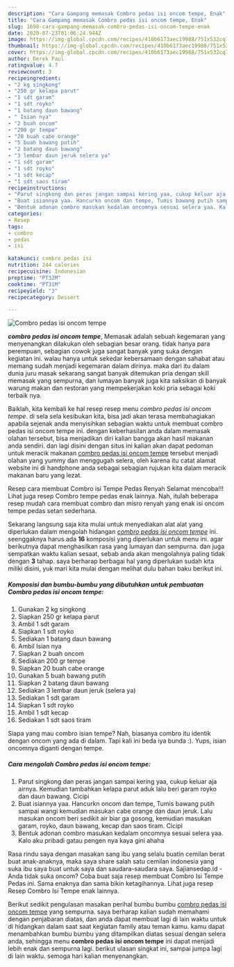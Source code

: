 ```yaml
---
description: "Cara Gampang memasak Combro pedas isi oncom tempe, Enak"
title: "Cara Gampang memasak Combro pedas isi oncom tempe, Enak"
slug: 1698-cara-gampang-memasak-combro-pedas-isi-oncom-tempe-enak
date: 2020-07-23T01:06:24.944Z
image: https://img-global.cpcdn.com/recipes/410b6173aec19988/751x532cq70/combro-pedas-isi-oncom-tempe-foto-resep-utama.jpg
thumbnail: https://img-global.cpcdn.com/recipes/410b6173aec19988/751x532cq70/combro-pedas-isi-oncom-tempe-foto-resep-utama.jpg
cover: https://img-global.cpcdn.com/recipes/410b6173aec19988/751x532cq70/combro-pedas-isi-oncom-tempe-foto-resep-utama.jpg
author: Derek Paul
ratingvalue: 4.7
reviewcount: 3
recipeingredient:
- "2 kg singkong"
- "250 gr kelapa parut"
- "1 sdt garam"
- "1 sdt royko"
- "1 batang daun bawang"
- " Isian nya"
- "2 buah oncom"
- "200 gr tempe"
- "20 buah cabe orange"
- "5 buah bawang putih"
- "2 batang daun bawang"
- "3 lembar daun jeruk selera ya"
- "1 sdt garam"
- "1 sdt royko"
- "1 sdt kecap"
- "1 sdt saos tiram"
recipeinstructions:
- "Parut singkong dan peras jangan sampai kering yaa, cukup keluar aja airnya. Kemudian tambahkan kelapa parut aduk lalu beri garam royko dan daun bawang. Cicipi"
- "Buat isiannya yaa. Hancurkn oncom dan tempe, Tumis bawang putih sampai wangi kemudian masukan cabe orange dan daun jeruk. Lalu masukan oncom beri sedikit air biar ga gosong, kemudian masukan garam, royko, daun bawang, kecap dan saos tiram. Cicipi"
- "Bentuk adonan combro masukan kedalam oncomnya sesuai selera yaa. Kalo aku pribadi gatau pengen nya kaya gini ahaha"
categories:
- Resep
tags:
- combro
- pedas
- isi

katakunci: combro pedas isi 
nutrition: 244 calories
recipecuisine: Indonesian
preptime: "PT32M"
cooktime: "PT31M"
recipeyield: "3"
recipecategory: Dessert

---
```



![Combro pedas isi oncom tempe](https://img-global.cpcdn.com/recipes/410b6173aec19988/751x532cq70/combro-pedas-isi-oncom-tempe-foto-resep-utama.jpg)

<b><i>combro pedas isi oncom tempe</i></b>, Memasak adalah sebuah kegemaran yang menyenangkan dilakukan oleh sebagian besar orang. tidak hanya para perempuan, sebagian cowok juga sangat banyak yang suka dengan kegiatan ini. walau hanya untuk sekedar kebersamaan dengan sahabat atau memang sudah menjadi kegemaran dalam dirinya. maka dari itu dalam dunia juru masak sekarang sangat banyak ditemukan pria dengan skill memasak yang sempurna, dan lumayan banyak juga kita saksikan di banyak warung makan dan restoran yang mempekerjakan koki pria sebagai koki terbaik nya.

Baiklah, kita kembali ke hal resep resep menu <i>combro pedas isi oncom tempe</i>. di sela sela kesibukan kita, bisa jadi akan terasa membahagiakan apabila sejenak anda menyisihkan sebagian waktu untuk membuat combro pedas isi oncom tempe ini. dengan keberhasilan anda dalam memasak olahan tersebut, bisa menjadikan diri kalian bangga akan hasil makanan anda sendiri. dan lagi disini dengan situs ini kalian akan dapat pedoman untuk meracik makanan <u>combro pedas isi oncom tempe</u> tersebut menjadi olahan yang yummy dan menggugah selera, oleh karena itu catat alamat website ini di handphone anda sebagai sebagian rujukan kita dalam meracik makanan baru yang lezat.

Resep cara membuat Combro isi Tempe Pedas Renyah Selamat mencoba!!! Lihat juga resep Combro tempe pedas enak lainnya. Nah, itulah beberapa resep mudah cara membuat combro dan misro renyah yang enak isi oncom tempe pedas setan sederhana.


Sekarang langsung saja kita mulai untuk menyediakan alat alat yang diperlukan dalam mengolah hidangan <u><i>combro pedas isi oncom tempe</i></u> ini. seenggaknya harus ada <b>16</b> komposisi yang diperlukan untuk menu ini. agar berikutnya dapat menghasilkan rasa yang lumayan dan sempurna. dan juga sempatkan waktu kalian sesaat, sebab anda akan mengolahnya paling tidak dengan <b>3</b> tahap. saya berharap berbagai hal yang diperlukan sudah kita miliki disini, yuk mari kita mulai dengan melihat dulu bahan baku berikut ini.

<!--inarticleads1-->

##### Komposisi dan bumbu-bumbu yang dibutuhkan untuk pembuatan Combro pedas isi oncom tempe:

1. Gunakan 2 kg singkong
1. Siapkan 250 gr kelapa parut
1. Ambil 1 sdt garam
1. Siapkan 1 sdt royko
1. Sediakan 1 batang daun bawang
1. Ambil  Isian nya
1. Siapkan 2 buah oncom
1. Sediakan 200 gr tempe
1. Siapkan 20 buah cabe orange
1. Gunakan 5 buah bawang putih
1. Siapkan 2 batang daun bawang
1. Sediakan 3 lembar daun jeruk (selera ya)
1. Sediakan 1 sdt garam
1. Siapkan 1 sdt royko
1. Ambil 1 sdt kecap
1. Sediakan 1 sdt saos tiram


Siapa yang mau combro isian tempe? Nah, biasanya combro itu identik dengan oncom yang ada di dalam. Tapi kali ini beda iya bunda :). Yups, isian oncomnya diganti dengan tempe. 

<!--inarticleads2-->

##### Cara mengolah Combro pedas isi oncom tempe:

1. Parut singkong dan peras jangan sampai kering yaa, cukup keluar aja airnya. Kemudian tambahkan kelapa parut aduk lalu beri garam royko dan daun bawang. Cicipi
1. Buat isiannya yaa. Hancurkn oncom dan tempe, Tumis bawang putih sampai wangi kemudian masukan cabe orange dan daun jeruk. Lalu masukan oncom beri sedikit air biar ga gosong, kemudian masukan garam, royko, daun bawang, kecap dan saos tiram. Cicipi
1. Bentuk adonan combro masukan kedalam oncomnya sesuai selera yaa. Kalo aku pribadi gatau pengen nya kaya gini ahaha


Rasa rindu saya dengan masakan sang ibu yang selalu buatin cemilan berat buat anak-anaknya, maka saya share salah satu cemilan indonesia yang suka ibu saya buat untuk saya dan saudara-saudara saya. Sajiansedap.id - Anda tidak suka oncom? Coba buat saja resep membuat Combro Isi Tempe Pedas ini. Sama enaknya dan sama bikin ketagihannya. Lihat juga resep Resep Combro Isi Tempe enak lainnya. 

Berikut sedikit pengulasan masakan perihal bumbu bumbu <u>combro pedas isi oncom tempe</u> yang sempurna. saya berharap kalian sudah memahami dengan penjabaran diatas, dan anda dapat membuat lagi di lain waktu untuk di hidangkan dalam saat saat kegiatan family atau teman kamu. kamu dapat menambahkan bumbu bumbu yang ditampilkan diatas sesuai dengan selera anda, sehingga menu <b>combro pedas isi oncom tempe</b> ini dapat menjadi lebih enak dan sempurna lagi. berikut ulasan singkat ini, sampai jumpa lagi di lain waktu. semoga hari kalian menyenangkan.
